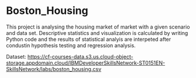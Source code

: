 # Boston_Housing
This project is analysing the housing market of market with a given scenario and data set. Descriptive statistics and visualization is calculated by writing Python code and the results of statistical analyis are interpeted after condustin hypothesis testing and regression analysis.

Dataset: https://cf-courses-data.s3.us.cloud-object-storage.appdomain.cloud/IBMDeveloperSkillsNetwork-ST0151EN-SkillsNetwork/labs/boston_housing.csv
